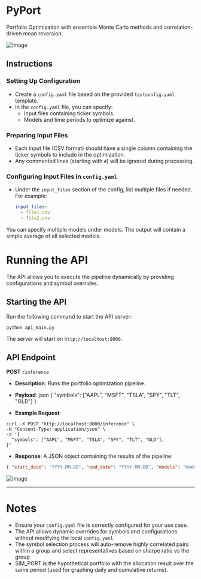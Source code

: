 # PyPort
Portfolio Optimization with ensemble Monte Carlo methods and correlation-driven mean reversion.

![image](https://github.com/user-attachments/assets/10fd55c7-728f-454c-a408-95a8fd17f6d7)


## Instructions

### Setting Up Configuration
- Create a `config.yaml` file based on the provided `testconfig.yaml` template.
- In the `config.yaml` file, you can specify:
  - Input files containing ticker symbols.
  - Models and time periods to optimize against.

### Preparing Input Files
- Each input file (CSV format) should have a single column containing the ticker symbols to include in the optimization.
- Any commented lines (starting with `#`) will be ignored during processing.

### Configuring Input Files in `config.yaml`
- Under the `input_files` section of the config, list multiple files if needed. For example:
  ```yaml
  input_files:
    - file1.csv
    - file2.csv

You can specify multiple models under models. The output will contain a simple average of all selected models.

# Running the API

The API allows you to execute the pipeline dynamically by providing configurations and symbol overrides.

## Starting the API

Run the following command to start the API server:

```
python api_main.py
```

The server will start on `http://localhost:8000`.

## API Endpoint

**POST** `/inference`

- **Description**: Runs the portfolio optimization pipeline.
- **Payload**: json { "symbols": ["AAPL", "MSFT", "TSLA", "SPY", "TLT", "GLD"] }

- **Example Request**:

```
curl -X POST "http://localhost:8000/inference" \
-H "Content-Type: application/json" \
-d '{
  "symbols": ["AAPL", "MSFT", "TSLA", "SPY", "TLT", "GLD"],
}'
```

- **Response**: A JSON object containing the results of the pipeline:

```json
{ "start_date": "YYYY-MM-DD", "end_date": "YYYY-MM-DD", "models": "model_name_1, model_name_2", "symbols": ["symbol1", "symbol2"], "normalized_avg": { "symbol1": 0.25, "symbol2": 0.75 } }
```

![image](https://github.com/user-attachments/assets/6a25886c-7a68-447b-9720-cd203c7aec0f)


---

# Notes

- Ensure your `config.yaml` file is correctly configured for your use case.
- The API allows dynamic overrides for symbols and configurations without modifying the local `config.yaml`.
- The symbol selection process will auto-remove highly correlated pairs within a group and select representatives based on sharpe ratio vs the group
- SIM_PORT is the hypothetical portfolio with the allocation result over the same period (used for graphing daily and cumulative returns).

